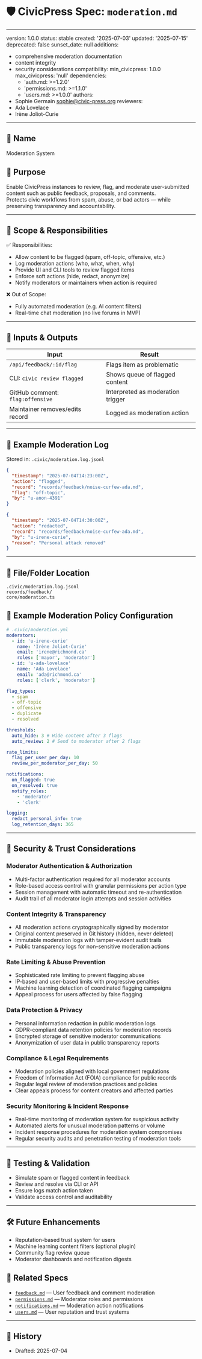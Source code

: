 # 🛡️ CivicPress Spec: `moderation.md`

---

version: 1.0.0 status: stable created: '2025-07-03' updated: '2025-07-15'
deprecated: false sunset_date: null additions:

- comprehensive moderation documentation
- content integrity
- security considerations compatibility: min_civicpress: 1.0.0 max_civicpress:
  'null' dependencies:
  - 'auth.md: >=1.2.0'
  - 'permissions.md: >=1.1.0'
  - 'users.md: >=1.0.0' authors:
- Sophie Germain <sophie@civic-press.org> reviewers:
- Ada Lovelace
- Irène Joliot-Curie

---

## 📛 Name

Moderation System

## 🎯 Purpose

Enable CivicPress instances to review, flag, and moderate user-submitted content
such as public feedback, proposals, and comments.  
Protects civic workflows from spam, abuse, or bad actors — while preserving
transparency and accountability.

---

## 🧩 Scope & Responsibilities

✅ Responsibilities:

- Allow content to be flagged (spam, off-topic, offensive, etc.)
- Log moderation actions (who, what, when, why)
- Provide UI and CLI tools to review flagged items
- Enforce soft actions (hide, redact, anonymize)
- Notify moderators or maintainers when action is required

❌ Out of Scope:

- Fully automated moderation (e.g. AI content filters)
- Real-time chat moderation (no live forums in MVP)

---

## 🔗 Inputs & Outputs

| Input                            | Result                            |
| -------------------------------- | --------------------------------- |
| `/api/feedback/:id/flag`         | Flags item as problematic         |
| CLI: `civic review flagged`      | Shows queue of flagged content    |
| GitHub comment: `flag:offensive` | Interpreted as moderation trigger |
| Maintainer removes/edits record  | Logged as moderation action       |

---

## 📝 Example Moderation Log

Stored in: `.civic/moderation.log.jsonl`

```json
{
  "timestamp": "2025-07-04T14:23:00Z",
  "action": "flagged",
  "record": "records/feedback/noise-curfew-ada.md",
  "flag": "off-topic",
  "by": "u-anon-4391"
}
```

```json
{
  "timestamp": "2025-07-04T14:30:00Z",
  "action": "redacted",
  "record": "records/feedback/noise-curfew-ada.md",
  "by": "u-irene-curie",
  "reason": "Personal attack removed"
}
```

---

## 📂 File/Folder Location

```
.civic/moderation.log.jsonl
records/feedback/
core/moderation.ts
```

## 📝 Example Moderation Policy Configuration

```yaml
# .civic/moderation.yml
moderators:
  - id: 'u-irene-curie'
    name: 'Irène Joliot-Curie'
    email: 'irene@richmond.ca'
    roles: ['mayor', 'moderator']
  - id: 'u-ada-lovelace'
    name: 'Ada Lovelace'
    email: 'ada@richmond.ca'
    roles: ['clerk', 'moderator']

flag_types:
  - spam
  - off-topic
  - offensive
  - duplicate
  - resolved

thresholds:
  auto_hide: 3 # Hide content after 3 flags
  auto_review: 2 # Send to moderator after 2 flags

rate_limits:
  flag_per_user_per_day: 10
  review_per_moderator_per_day: 50

notifications:
  on_flagged: true
  on_resolved: true
  notify_roles:
    - 'moderator'
    - 'clerk'

logging:
  redact_personal_info: true
  log_retention_days: 365
```

---

## 🔐 Security & Trust Considerations

### Moderator Authentication & Authorization

- Multi-factor authentication required for all moderator accounts
- Role-based access control with granular permissions per action type
- Session management with automatic timeout and re-authentication
- Audit trail of all moderator login attempts and session activities

### Content Integrity & Transparency

- All moderation actions cryptographically signed by moderator
- Original content preserved in Git history (hidden, never deleted)
- Immutable moderation logs with tamper-evident audit trails
- Public transparency logs for non-sensitive moderation actions

### Rate Limiting & Abuse Prevention

- Sophisticated rate limiting to prevent flagging abuse
- IP-based and user-based limits with progressive penalties
- Machine learning detection of coordinated flagging campaigns
- Appeal process for users affected by false flagging

### Data Protection & Privacy

- Personal information redaction in public moderation logs
- GDPR-compliant data retention policies for moderation records
- Encrypted storage of sensitive moderator communications
- Anonymization of user data in public transparency reports

### Compliance & Legal Requirements

- Moderation policies aligned with local government regulations
- Freedom of Information Act (FOIA) compliance for public records
- Regular legal review of moderation practices and policies
- Clear appeals process for content creators and affected parties

### Security Monitoring & Incident Response

- Real-time monitoring of moderation system for suspicious activity
- Automated alerts for unusual moderation patterns or volume
- Incident response procedures for moderation system compromises
- Regular security audits and penetration testing of moderation tools

---

## 🧪 Testing & Validation

- Simulate spam or flagged content in feedback
- Review and resolve via CLI or API
- Ensure logs match action taken
- Validate access control and auditability

---

## 🛠️ Future Enhancements

- Reputation-based trust system for users
- Machine learning content filters (optional plugin)
- Community flag review queue
- Moderator dashboards and notification digests

## 🔗 Related Specs

- [`feedback.md`](./feedback.md) — User feedback and comment moderation
- [`permissions.md`](./permissions.md) — Moderator roles and permissions
- [`notifications.md`](./notifications.md) — Moderation action notifications
- [`users.md`](./users.md) — User reputation and trust systems

---

## 📅 History

- Drafted: 2025-07-04
